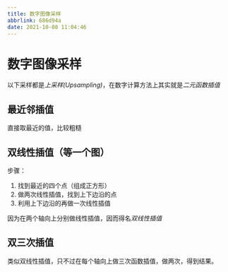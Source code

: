 ```yaml
---
title: 数字图像采样
abbrlink: 686d94a
date: 2021-10-08 11:04:46
---
```

# 数字图像采样
以下采样都是*上采样(Upsampling)*，在数字计算方法上其实就是*二元函数插值*

## 最近邻插值
直接取最近的值，比较粗糙

## 双线性插值（等一个图）
步骤：
1. 找到最近的四个点（组成正方形）
2. 做两次线性插值，找到上下边沿的点
3. 利用上下边沿的再做一次线性插值

因为在两个轴向上分别做线性插值，因而得名*双线性插值*

## 双三次插值

类似双线性插值，只不过在每个轴向上做三次函数插值，做两次，得到结果。